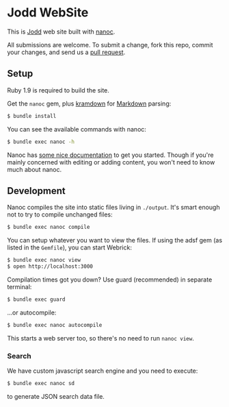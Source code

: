 # Jodd WebSite

This is [Jodd](http://jodd.org) web site built with [nanoc](http://nanoc.ws).

All submissions are welcome. To submit a change, fork this repo,
commit your changes, and send us a
[pull request](http://help.github.com/send-pull-requests/).

## Setup

Ruby 1.9 is required to build the site.

Get the `nanoc` gem, plus [kramdown](http://kramdown.gettalong.org/)
for [Markdown](http://daringfireball.net/projects/markdown/) parsing:

```sh
$ bundle install
```

You can see the available commands with nanoc:

```sh
$ bundle exec nanoc -h
```

Nanoc has [some nice documentation](http://nanoc.ws/docs/tutorial/) to get you
started. Though if you're mainly concerned with editing or adding content, you
won't need to know much about nanoc.

## Development

Nanoc compiles the site into static files living in `./output`.  It's
smart enough not to try to compile unchanged files:

```sh
$ bundle exec nanoc compile
```
You can setup whatever you want to view the files. If using the adsf
gem (as listed in the `Gemfile`), you can start Webrick:

```sh
$ bundle exec nanoc view
$ open http://localhost:3000
```

Compilation times got you down? Use guard (recommended) in
separate terminal:

```sh
$ bundle exec guard
```
...or autocompile:

```sh
$ bundle exec nanoc autocompile
```

This starts a web server too, so there's no need to run `nanoc view`.

### Search

We have custom javascript search engine and you need to execute:

```sh
$ bundle exec nanoc sd
```

to generate JSON search data file.